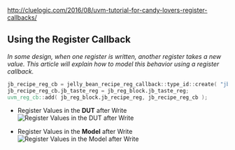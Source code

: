 http://cluelogic.com/2016/08/uvm-tutorial-for-candy-lovers-register-callbacks/
## Using the Register Callback
*In some design, when one register is written, another register takes a new value. This article will explain how to model this behavior using a register callback.*

```verilog
jb_recipe_reg_cb = jelly_bean_recipe_reg_callback::type_id::create( "jb_recipe_reg_cb" );
jb_recipe_reg_cb.jb_taste_reg = jb_reg_block.jb_taste_reg;
uvm_reg_cb::add( jb_reg_block.jb_recipe_reg, jb_recipe_reg_cb );
```

- Register Values in the **DUT** after Write\
![Register Values in the **DUT** after Write](http://cluelogic.com/wp-content/uploads/2016/08/RAL-3.png)

- Register Values in the **Model** after Write\
![Register Values in the **Model** after Write](http://cluelogic.com/wp-content/uploads/2016/08/RAL-3.png)
